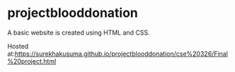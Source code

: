# projectblooddonation
A basic website is created using HTML and CSS.

Hosted at:https://surekhakusuma.github.io/projectblooddonation/cse%20326/Final%20project.html
